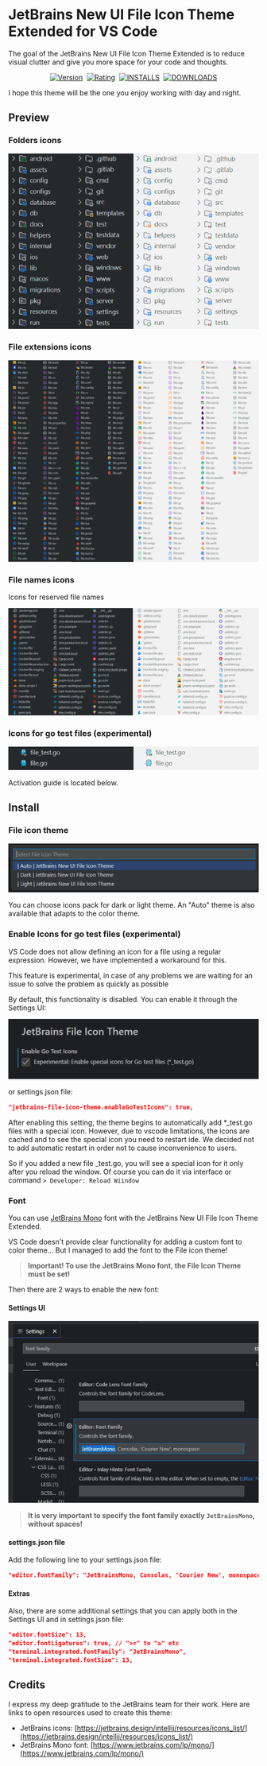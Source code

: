 # JetBrains New UI File Icon Theme Extended for VS Code

The goal of the JetBrains New UI File Icon Theme Extended is to reduce visual clutter and give you more space for your code and thoughts.

<p align="center">
    <a href="https://marketplace.visualstudio.com/items?itemName=fogio.jetbrains-file-icon-theme"><img src="https://img.shields.io/visual-studio-marketplace/v/fogio.jetbrains-file-icon-theme?style=for-the-badge&colorA=555555&colorB=007ec6&label=VERSION" alt="Version"></a>&nbsp;
    <a href="https://marketplace.visualstudio.com/items?itemName=fogio.jetbrains-file-icon-theme"><img src="https://img.shields.io/visual-studio-marketplace/r/fogio.jetbrains-file-icon-theme?style=for-the-badge&colorA=555555&colorB=007ec6&label=RATING" alt="Rating"></a>&nbsp;
    <a href="https://marketplace.visualstudio.com/items?itemName=fogio.jetbrains-file-icon-theme"><img src="https://img.shields.io/visual-studio-marketplace/i/fogio.jetbrains-file-icon-theme?style=for-the-badge&colorA=555555&colorB=007ec6&label=Installs" alt="INSTALLS"></a>&nbsp;
    <a href="https://marketplace.visualstudio.com/items?itemName=fogio.jetbrains-file-icon-theme"><img src="https://img.shields.io/visual-studio-marketplace/d/fogio.jetbrains-file-icon-theme?style=for-the-badge&colorA=555555&colorB=007ec6&label=Downloads" alt="DOWNLOADS"></a>
</p>

I hope this theme will be the one you enjoy working with day and night.

## Preview

### Folders icons

![Preview folders icons](https://raw.githubusercontent.com/fogio-org/vscode-jetbrains-file-icon-theme/refs/heads/master/assets/img/preview_folders.png)

### File extensions icons

![Preview file extensions icons](https://raw.githubusercontent.com/fogio-org/vscode-jetbrains-file-icon-theme/refs/heads/master/assets/img/preview_file_extensions.png)

### File names icons

Icons for reserved file names

![Preview file names icons](https://raw.githubusercontent.com/fogio-org/vscode-jetbrains-file-icon-theme/refs/heads/master/assets/img/preview_file_names.png)

### Icons for go test files (experimental)

![Preview go test files](https://raw.githubusercontent.com/fogio-org/vscode-jetbrains-file-icon-theme/refs/heads/master/assets/img/preview_go_test_files.png)

Activation guide is located below.

## Install

### File icon theme

![Select theme](https://raw.githubusercontent.com/fogio-org/vscode-jetbrains-file-icon-theme/refs/heads/master/assets/img/guide_select_theme.png)

You can choose icons pack for dark or light theme. An "Auto" theme is also available that adapts to the color theme.

### Enable Icons for go test files (experimental)

VS Code does not allow defining an icon for a file using a regular expression. However, we have implemented a workaround for this.

This feature is experimental, in case of any problems we are waiting for an issue to solve the problem as quickly as possible

By default, this functionality is disabled. You can enable it through the Settings UI:

![guide_enable_go_test_icons](https://raw.githubusercontent.com/fogio-org/vscode-jetbrains-file-icon-theme/refs/heads/master/assets/img/guide_enable_go_test_icons.png)

or settings.json file:

```json
"jetbrains-file-icon-theme.enableGoTestIcons": true,
```

After enabling this setting, the theme begins to automatically add *_test.go files with a special icon. However, due to vscode limitations, the icons are cached and to see the special icon you need to restart ide. We decided not to add automatic restart in order not to cause inconvenience to users.

So if you added a new file _test.go, you will see a special icon for it only after you reload the window. Of course you can do it via interface or command `> Developer: Reload Wiindow`

### Font

You can use [JetBrains Mono](https://www.jetbrains.com/lp/mono/) font with the JetBrains New UI File Icon Theme Extended.

VS Code doesn't provide clear functionality for adding a custom font to color theme... But I managed to add the font to the File icon theme!

> **Important! To use the JetBrains Mono font, the File Icon Theme must be set!**

Then there are 2 ways to enable the new font:

#### Settings UI

![Change font in settings UI](https://raw.githubusercontent.com/fogio-org/vscode-jetbrains-file-icon-theme/refs/heads/master/assets/img/guide_change_font_settings_ui.jpg)

> **It is very important to specify the font family exactly `JetBrainsMono`, without spaces!**

#### settings.json file

Add the following line to your settings.json file:

```json
"editor.fontFamily": "JetBrainsMono, Consolas, 'Courier New', monospace",
```

#### Extras

Also, there are some additional settings that you can apply both in the Settings UI and in settings.json file:

```json
"editor.fontSize": 13,
"editor.fontLigatures": true, // ">=" to "≥" etc
"terminal.integrated.fontFamily": "JetBrainsMono",
"terminal.integrated.fontSize": 13,
```

## Credits

I express my deep gratitude to the JetBrains team for their work. Here are links to open resources used to create this theme:

- JetBrains icons: [https://jetbrains.design/intellij/resources/icons_list/](https://jetbrains.design/intellij/resources/icons_list/)
- JetBrains Mono font: [https://www.jetbrains.com/lp/mono/](https://www.jetbrains.com/lp/mono/)
